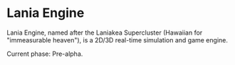 # Lania Engine

Lania Engine, named after the Laniakea Supercluster (Hawaiian for "immeasurable heaven"), is a 2D/3D real-time simulation and game engine.

Current phase: Pre-alpha.
